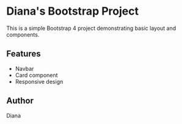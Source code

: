 # Diana's Bootstrap Project

This is a simple Bootstrap 4 project demonstrating basic layout and components.

## Features

- Navbar
- Card component
- Responsive design

## Author

Diana

